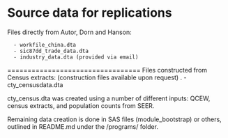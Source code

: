 Source data for replications
=================================

Files directly from Autor, Dorn and Hanson:

      - workfile_china.dta
      - sic87dd_trade_data.dta
      - industry_data.dta (provided via email)

=================================
Files constructed from Census extracts:
(construction files available upon request)
    .
      -cty_censusdata.dta

cty_census.dta was created using a number of different inputs: QCEW, census extracts, and population counts from SEER.

Remaining data creation is done in SAS files (module_bootstrap) or others, outlined in README.md under the /programs/ folder.